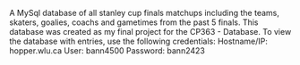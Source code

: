 A MySql database of all stanley cup finals matchups including the teams, skaters, goalies, coachs and gametimes from the past 5 finals. This database was created as my final project for the CP363 - Database. To view the database with entries, use the following credentials: Hostname/IP: hopper.wlu.ca User: bann4500 Password: bann2423
